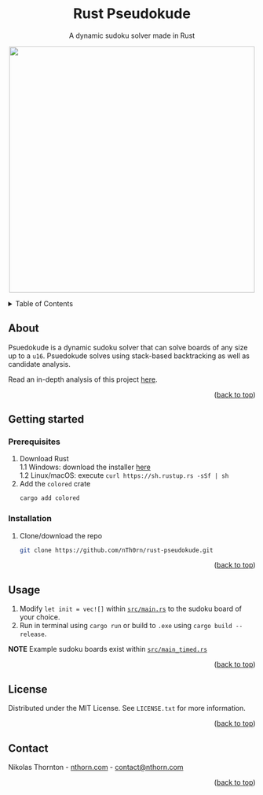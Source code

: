 
<a id="readme-top"></a>
<div align="center">
<h1 align="center">Rust Pseudokude</h1>

  <p align="center">
    A dynamic sudoku solver made in Rust
  </p>

  <p align="center">
<img src="https://nthorn.com/images/rust-pseudokude/solving_example.gif" width="500">
</p>
</div>

<details>
  <summary>Table of Contents</summary>
  <ol>
    <li>
      <a href="#about">About</a>
    </li>
    <li>
      <a href="#getting-started">Getting started</a>
      <ul>
        <li><a href="#prerequisites">Prerequisites</a></li>
      </ul>
      <ul>
        <li><a href="#installation">Installation</a></li>
      </ul>
    </li>
    <li><a href="#usage">Usage</a></li>
    <li><a href="#license">License</a></li>
    <li><a href="#contact">Contact</a></li>
  </ol>
</details>



<!-- ABOUT -->
## About
Psuedokude is a dynamic sudoku solver that can solve boards of any size up to a `u16`. Psuedokude solves using stack-based backtracking as well as candidate analysis.

Read an in-depth analysis of this project [here](https://www.nthorn.com/articles/pseudokude).

<p align="right">(<a href="#readme-top">back to top</a>)</p>

<!-- INSTALLATION -->
## Getting started

### Prerequisites

1. Download Rust\
1.1 Windows: download the installer [here](https://rustup.rs/)\
1.2 Linux/macOS: execute `curl https://sh.rustup.rs -sSf | sh`
3. Add the `colored` crate
   ```sh
   cargo add colored
   ```

### Installation

1. Clone/download the repo
   ```sh
   git clone https://github.com/nTh0rn/rust-pseudokude.git
   ```

<p align="right">(<a href="#readme-top">back to top</a>)</p>

<!-- USAGE -->
## Usage
1. Modify `let init = vec![]` within [`src/main.rs`](https://github.com/nTh0rn/rust-pseudokude/blob/master/src/main.rs) to the sudoku board of your choice.
2. Run in terminal using `cargo run` or build to `.exe` using `cargo build --release`.

<b>NOTE</b>
Example sudoku boards exist within [`src/main_timed.rs`](https://github.com/nTh0rn/rust-pseudokude/blob/master/src/main_timed.rs)

<p align="right">(<a href="#readme-top">back to top</a>)</p>

<!-- LICENSE -->
## License

Distributed under the MIT License. See `LICENSE.txt` for more information.

<p align="right">(<a href="#readme-top">back to top</a>)</p>



<!-- CONTACT -->
## Contact

Nikolas Thornton - [nthorn.com](https://nthorn.com) - contact@nthorn.com

<p align="right">(<a href="#readme-top">back to top</a>)</p>

